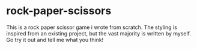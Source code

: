 # rock-paper-scissors
This is a rock paper scissor game i wrote from scratch. The styling is inspired from an existing project, but the vast majority is written by myself.
Go try it out and tell me what you think!
